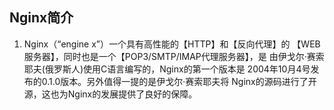 ## Nginx简介
1. Nginx（“engine x”）一个具有高性能的【HTTP】和【反向代理】的
【WEB服务器】，同时也是一个【POP3/SMTP/IMAP代理服务器】，是
由伊戈尔·赛索耶夫(俄罗斯人)使用C语言编写的，Nginx的第一个版本是
2004年10月4号发布的0.1.0版本。另外值得一提的是伊戈尔·赛索耶夫将
Nginx的源码进行了开源，这也为Nginx的发展提供了良好的保障。
